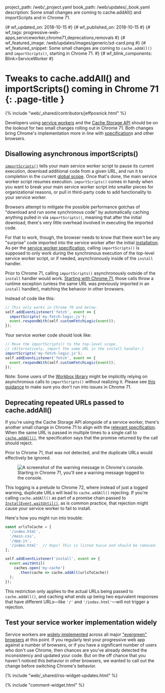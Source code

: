 project_path: /web/_project.yaml
book_path: /web/updates/_book.yaml
description: Some small changes are coming to cache.addAll() and importScripts and in Chrome 71.

{# wf_updated_on: 2018-10-15 #}
{# wf_published_on: 2018-10-15 #}
{# wf_tags: progressive-web-apps,serviceworker,chrome71,deprecations,removals #}
{# wf_featured_image: /web/updates/images/generic/sd-card.png #}
{# wf_featured_snippet: Some small changes are coming to <code>cache.addAll()</code> and <code>importScripts()</code>, starting in Chrome 71. #}
{# wf_blink_components: Blink>ServiceWorker #}

# Tweaks to cache.addAll() and importScripts() coming in Chrome 71 {: .page-title }

{% include "web/_shared/contributors/jeffposnick.html" %}

Developers using [service
workers](https://developer.mozilla.org/en-US/docs/Web/API/Service_Worker_API) and the [Cache Storage
API](https://developer.mozilla.org/en-US/docs/Web/API/CacheStorage) should be on the lookout for two
small changes rolling out in Chrome 71. Both changes bring Chrome's implementation more in line with
[specification](https://w3c.github.io/ServiceWorker/)s and other browsers.

## Disallowing asynchronous importScripts()

[`importScripts()`](https://developer.mozilla.org/en-US/docs/Web/API/WorkerGlobalScope/importScripts)
tells your main service worker script to pause its current execution, download additional code from
a given URL, and run it to completion in the current [global
scope](https://developer.mozilla.org/en-US/docs/Web/API/ServiceWorkerGlobalScope). Once that's done,
the main service worker script resumes execution. `importScripts()` comes in handy when
you want to break your main service worker script into smaller pieces for organizational reasons, or
pull in third-party code to add functionality to your service worker.

Browsers attempt to mitigate the possible performance gotchas of "download and run some synchronous
code" by automatically caching anything pulled in via `importScripts()`, meaning that after the
initial download, there's very little overhead involved in executing the imported code.

For that to work, though, the browser needs to know that there won't be any "surprise" code imported
into the service worker after the initial
[installation](/web/fundamentals/primers/service-workers/lifecycle#install).
As per the [service worker specification](https://w3c.github.io/ServiceWorker/#importscripts),
calling `importScripts()` is supposed to only work during the synchronous execution of the top-level
service worker script, or if needed, asynchronously inside of the `install` handler.

Prior to Chrome 71, calling `importScripts()` asynchronously outside of the `install` handler would
work. [Starting with Chrome 71](https://www.chromestatus.com/feature/5748516353736704), those calls
throw a runtime exception (unless the same URL was previously imported in an `install` handler),
matching the behavior in other browsers.

Instead of code like this:

```javascript
// This only works in Chrome 70 and below.
self.addEventListener('fetch', event => {
  importScripts('my-fetch-logic.js');
  event.respondWith(self.customFetchLogic(event));
});
```

Your service worker code should look like:

```javascript
// Move the importScripts() to the top-level scope.
// (Alternatively, import the same URL in the install handler.)
importScripts('my-fetch-logic.js');
self.addEventListener('fetch', event => {
  event.respondWith(self.customFetchLogic(event));
});
```

Note: Some users of the [Workbox library](/web/tools/workbox/) might be
implicitly relying on asynchronous calls to `importScripts()` without realizing it. Please see [this
guidance](/web/tools/workbox/modules/workbox-sw#avoid_async_imports) to
make sure you don't run into issues in Chrome 71.

## Deprecating repeated URLs passed to cache.addAll()

If you're using the Cache Storage API alongside of a service worker, there's another small change in
Chrome 71 to align with the [relevant
specification](https://w3c.github.io/ServiceWorker/#batch-cache-operations). When the same URL is
passed in multiple times to a single call to
[`cache.addAll()`](https://developer.mozilla.org/en-US/docs/Web/API/Cache/addAll), the
specification says that the promise returned by the call should reject.

Prior to Chrome 71, that was not detected, and the duplicate URLs would effectively be ignored.

<figure>
  <img src="/web/updates/images/2018/10/cache-addall-warning.png"
       alt="A screenshot of the warning message in Chrome's console."/>
  <figcaption>
    Starting in Chrome 71, you'll see a warning message logged to the console.
  </figcaption>
</figure>

This logging is a prelude to Chrome 72, where instead of just a logged warning, duplicate URLs will
lead to `cache.addAll()` rejecting. If you're calling `cache.addAll()` as part of a promise chain
passed to
[`InstallEvent.waitUntil()`](https://developer.mozilla.org/en-US/docs/Web/API/ExtendableEvent/waitUntil),
as is common practice, that rejection might cause your service worker to fail to install.

Here's how you might run into trouble:

```javascript
const urlsToCache = [
  '/index.html',
  '/main.css',
  '/app.js',
  '/index.html'  // Oops! This is listed twice and should be removed.
];

self.addEventListener('install', event => {
  event.waitUntil(
    caches.open('my-cache')
      .then(cache => cache.addAll(urlsToCache))
  );
});
```

This restriction only applies to the actual URLs being passed to `cache.addAll()`, and caching what
ends up being two equivalent responses that have different URLs—like `'/'` and `'/index.html'`—will
not trigger a rejection.

## Test your service worker implementation widely

Service workers are [widely implemented](https://jakearchibald.github.io/isserviceworkerready/)
across all major ["evergreen" browsers](https://www.w3.org/2001/tag/doc/evergreen-web/#updates) at
this point. If you regularly test your progressive web app against a number of browsers, or if you
have a significant number of users who don't use Chrome, then chances are you've already detected
the inconsistency and updated your code. But on the off chance that you haven't noticed this
behavior in other browsers, we wanted to call out the change before switching Chrome's behavior.

{% include "web/_shared/rss-widget-updates.html" %}

{% include "comment-widget.html" %}
